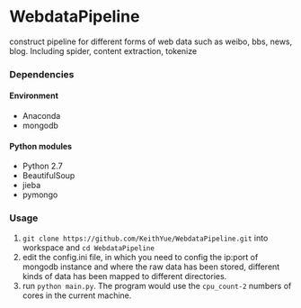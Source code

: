 WebdataPipeline
===============

construct pipeline for different forms of web data such as weibo, bbs, news, blog. Including spider, content extraction, tokenize

### Dependencies

#### Environment
* Anaconda
* mongodb

#### Python modules
* Python 2.7
* BeautifulSoup
* jieba
* pymongo

### Usage
1. `git clone https://github.com/KeithYue/WebdataPipeline.git` into workspace and `cd WebdataPipeline`
2. edit the config.ini file, in which you need to config the ip:port of mongodb instance and where the raw data has been stored, different kinds of data has been mapped to different directories.
3. run `python main.py`. The program would use the `cpu_count-2` numbers of cores in the current machine.

